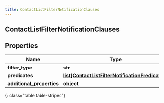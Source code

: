 ```yaml
---
title: ContactListFilterNotificationClauses
---
```

## ContactListFilterNotificationClauses

## Properties

|Name | Type | Description | Notes|
|------------ | ------------- | ------------- | -------------|
| **filter_type** | **str** |  | [optional] |
| **predicates** | [**list[ContactListFilterNotificationPredicates]**](ContactListFilterNotificationPredicates.html) |  | [optional] |
| **additional_properties** | **object** |  | [optional] |
{: class="table table-striped"}


